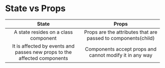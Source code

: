 # State vs Props

| **State** | **Props** |
| :---: | :---: |
| A state resides on a class component  | Props are the attributes that are passed to components\(child\) |
| It is affected by events and passes new props to the affected components | Components accept props and cannot modify it in any way |



